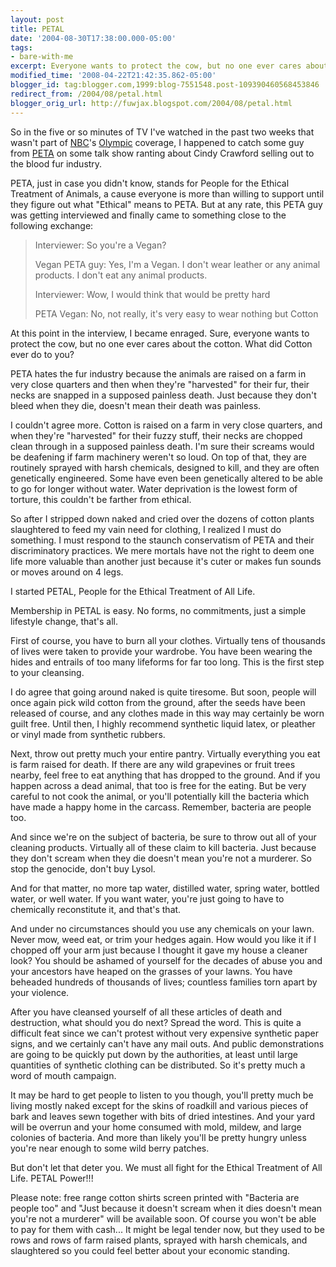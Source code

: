 ```yaml
---
layout: post
title: PETAL
date: '2004-08-30T17:38:00.000-05:00'
tags:
- bare-with-me
excerpt: Everyone wants to protect the cow, but no one ever cares about the cotton.
modified_time: '2008-04-22T21:42:35.862-05:00'
blogger_id: tag:blogger.com,1999:blog-7551548.post-109390460568453846
redirect_from: /2004/08/petal.html
blogger_orig_url: http://fuwjax.blogspot.com/2004/08/petal.html
---
```


So in the five or so minutes of TV I've watched in the past two weeks that wasn't part of [NBC](http://nbcolympics.com)'s [Olympic](http://athens2004.com) coverage, I happened to catch some guy from [PETA](http://peta.org) on some talk show ranting about Cindy Crawford selling out to the blood fur industry.

PETA, just in case you didn't know, stands for People for the Ethical Treatment of Animals, a cause everyone is more than willing to support until they figure out what "Ethical" means to PETA.  But at any rate, this PETA guy was getting interviewed and finally came to something close to the following exchange:

> Interviewer: So you're a Vegan?
> 
> Vegan PETA guy: Yes, I'm a Vegan. I don't wear leather or any animal products. I don't eat any animal products.
> 
> Interviewer: Wow, I would think that would be pretty hard
> 
> PETA Vegan: No, not really, it's very easy to wear nothing but Cotton

At this point in the interview, I became enraged.  Sure, everyone wants to protect the cow, but no one ever cares about the cotton.  What did Cotton ever do to you?

PETA hates the fur industry because the animals are raised on a farm in very close quarters and then when they're "harvested" for their fur, their necks are snapped in a supposed painless death.  Just because they don't bleed when they die, doesn't mean their death was painless.

I couldn't agree more.  Cotton is raised on a farm in very close quarters, and when they're "harvested" for their fuzzy stuff, their necks are chopped clean through in a supposed painless death.  I'm sure their screams would be deafening if farm machinery weren't so loud.  On top of that, they are routinely sprayed with harsh chemicals, designed to kill, and they are often genetically engineered.  Some have even been genetically altered to be able to go for longer without water.  Water deprivation is the lowest form of torture, this couldn't be farther from ethical.

So after I stripped down naked and cried over the dozens of cotton plants slaughtered to feed my vain need for clothing, I realized I must do something.  I must respond to the staunch conservatism of PETA and their discriminatory practices.  We mere mortals have not the right to deem one life more valuable than another just because it's cuter or makes fun sounds or moves around on 4 legs.

I started PETAL, People for the Ethical Treatment of All Life.

Membership in PETAL is easy.  No forms, no commitments, just a simple lifestyle change, that's all.

First of course, you have to burn all your clothes.  Virtually tens of thousands of lives were taken to provide your wardrobe.  You have been wearing the hides and entrails of too many lifeforms for far too long.  This is the first step to your cleansing.

I do agree that going around naked is quite tiresome.  But soon, people will once again pick wild cotton from the ground, after the seeds have been released of course, and any clothes made in this way may certainly be worn guilt free.  Until then, I highly recommend synthetic liquid latex, or pleather or vinyl made from synthetic rubbers.  

Next, throw out pretty much your entire pantry.  Virtually everything you eat is farm raised for death.  If there are any wild grapevines or fruit trees nearby, feel free to eat anything that has dropped to the ground.  And if you happen across a dead animal, that too is free for the eating.  But be very careful to not cook the animal, or you'll potentially kill the bacteria which have made a happy home in the carcass.  Remember, bacteria are people too.

And since we're on the subject of bacteria, be sure to throw out all of your cleaning products.  Virtually all of these claim to kill bacteria.  Just because they don't scream when they die doesn't mean you're not a murderer.  So stop the genocide, don't buy Lysol.

And for that matter, no more tap water, distilled water, spring water, bottled water, or well water.  If you want water, you're just going to have to chemically reconstitute it, and that's that.

And under no circumstances should you use any chemicals on your lawn.  Never mow, weed eat, or trim your hedges again.  How would you like it if I chopped off your arm just because I thought it gave my house a cleaner look?  You should be ashamed of yourself for the decades of abuse you and your ancestors have heaped on the grasses of your lawns.  You have beheaded hundreds of thousands of lives; countless families torn apart by your violence.

After you have cleansed yourself of all these articles of death and destruction, what should you do next?  Spread the word.  This is quite a difficult feat since we can't protest without very expensive synthetic paper signs, and we certainly can't have any mail outs.  And public demonstrations are going to be quickly put down by the authorities, at least until large quantities of synthetic clothing can be distributed.  So it's pretty much a word of mouth campaign.

It may be hard to get people to listen to you though, you'll pretty much be living mostly naked except for the skins of roadkill and various pieces of bark and leaves sewn together with bits of dried intestines.  And your yard will be overrun and your home consumed with mold, mildew, and large colonies of bacteria.  And more than likely you'll be pretty hungry unless you're near enough to some wild berry patches.  

But don't let that deter you.  We must all fight for the Ethical Treatment of All Life.  PETAL Power!!!

Please note: free range cotton shirts screen printed with "Bacteria are people too" and "Just because it doesn't scream when it dies doesn't mean you're not a murderer" will be available soon.  Of course you won't be able to pay for them with cash... It might be legal tender now, but they used to be rows and rows of farm raised plants, sprayed with harsh chemicals, and slaughtered so you could feel better about your economic standing.